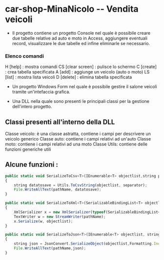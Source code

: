 # car-shop-MinaNicolo -- Vendita veicoli #

* Il progetto contiene un progetto Console nel quale è possibile creare due tabelle relative ad auto e moto in Access, aggiungere eventuali record, visualizzare le due tabelle ed infine eliminarle se necessario.
### Elenco comandi ###
H  [help] : mostra comandi
CS [clear screen] : pulisce lo schermo
C  [create] : crea tabella specificata
A  [add] : aggiunge un veicolo (auto o moto)
LS [list] : mostra lista veicoli
D  [delete] : elimina tabella specificata

* Un progetto Windows Form nel quale è possibile gestire il salone veicoli tramite un'intefaccia grafica.

* Una DLL nella quale sono presenti le principali classi per la gestione dell'intero progetto.
## Classi presenti all'interno della DLL ##
> 
Classe veicolo: è una classe astratta, contiene i campi per descrivere un veicolo generico
Classe auto: contiene i campi relativi ad un'auto
Classe moto: contiene i campi relativi ad una moto
Classe Utils: contiene delle funzioni generiche utili
>
## Alcune funzioni : ##
```javascript
public static void SerializeToCsv<T>(IEnumerable<T> objectlist,string pathName,string separator="|")
{
    string datatosave = Utils.ToCsvString(objectlist, separator);
    File.WriteAllText(pathName, datatosave);
}

public static void SerializeToXml<T>(SerializableBindingList<T> objectlist, string pathName)
{
    XmlSerializer x = new XmlSerializer(typeof(SerializableBindingList<T>));
    TextWriter w = new StreamWriter(pathName);
    x.Serialize(w, objectlist);
}

public static void SerializeToJson<T>(IEnumerable<T> objectlist, string pathName)
{
    string json = JsonConvert.SerializeObject(objectlist,Formatting.Indented);
    File.WriteAllText(pathName,json);
}
```
